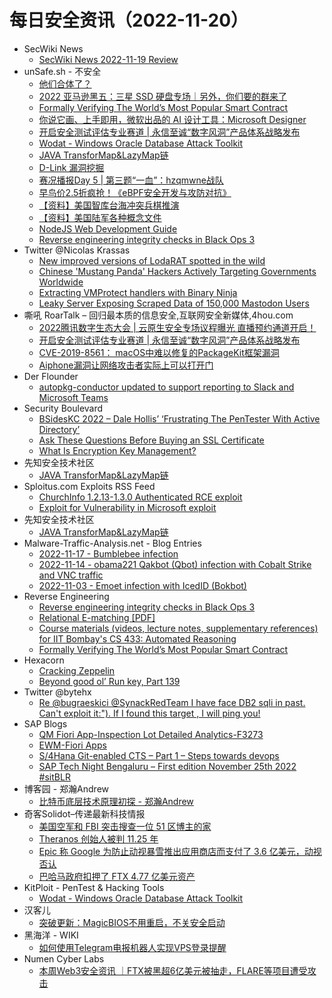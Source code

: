 # 每日安全资讯（2022-11-20）

- SecWiki News
  - [SecWiki News 2022-11-19 Review](http://www.sec-wiki.com/?2022-11-19)
- unSafe.sh - 不安全
  - [他们合体了？](https://buaq.net/go-136392.html)
  - [2022 亚马逊黑五：三星 SSD 硬盘专场｜另外，你们要的群来了](https://buaq.net/go-136391.html)
  - [Formally Verifying The World’s Most Popular Smart Contract](https://buaq.net/go-136385.html)
  - [你说它画、上手即用，微软出品的 AI 设计工具：Microsoft Designer](https://buaq.net/go-136390.html)
  - [开启安全测试评估专业赛道 | 永信至诚“数字风洞”产品体系战略发布](https://buaq.net/go-136386.html)
  - [Wodat - Windows Oracle Database Attack Toolkit](https://buaq.net/go-136387.html)
  - [JAVA TransforMap&LazyMap链](https://buaq.net/go-136379.html)
  - [D-Link 漏洞挖掘](https://buaq.net/go-136394.html)
  - [赛况播报Day 5 | 第三题“一血”：hzqmwne战队](https://buaq.net/go-136393.html)
  - [早鸟价2.5折疯抢！《eBPF安全开发与攻防对抗》](https://buaq.net/go-136395.html)
  - [【资料】美国智库台海冲突兵棋推演](https://buaq.net/go-136401.html)
  - [【资料】美国陆军各种概念文件](https://buaq.net/go-136400.html)
  - [NodeJS Web Development Guide](https://buaq.net/go-136377.html)
  - [Reverse engineering integrity checks in Black Ops 3](https://buaq.net/go-136375.html)
- Twitter @Nicolas Krassas
  - [New improved versions of LodaRAT spotted in the wild](https://twitter.com/Dinosn/status/1594001784065908736)
  - [Chinese 'Mustang Panda' Hackers Actively Targeting Governments Worldwide](https://twitter.com/Dinosn/status/1593860327984300034)
  - [Extracting VMProtect handlers with Binary Ninja](https://twitter.com/Dinosn/status/1593854531795931143)
  - [Leaky Server Exposing Scraped Data of 150,000 Mastodon Users](https://twitter.com/Dinosn/status/1593854458634866689)
- 嘶吼 RoarTalk – 回归最本质的信息安全,互联网安全新媒体,4hou.com
  - [2022腾讯数字生态大会 | 云原生安全专场议程曝光 直播预约通道开启！](https://www.4hou.com/posts/ZXB8)
  - [开启安全测试评估专业赛道 | 永信至诚“数字风洞”产品体系战略发布](https://www.4hou.com/posts/gXjD)
  - [CVE-2019-8561： macOS中难以修复的PackageKit框架漏洞](https://www.4hou.com/posts/zlDO)
  - [Aiphone漏洞让网络攻击者实际上可以打开门](https://www.4hou.com/posts/vJyM)
- Der Flounder
  - [autopkg-conductor updated to support reporting to Slack and Microsoft Teams](https://derflounder.wordpress.com/2022/11/19/autopkg-conductor-updated-to-support-reporting-to-slack-and-microsoft-teams/)
- Security Boulevard
  - [BSidesKC 2022 – Dale Hollis’ ‘Frustrating The PenTester With Active Directory’](https://securityboulevard.com/2022/11/bsideskc-2022-dale-hollis-frustrating-the-pentester-with-active-directory/)
  - [Ask These Questions Before Buying an SSL Certificate](https://securityboulevard.com/2022/11/ask-these-questions-before-buying-an-ssl-certificate/)
  - [What Is Encryption Key Management?](https://securityboulevard.com/2022/11/what-is-encryption-key-management/)
- 先知安全技术社区
  - [JAVA TransforMap&LazyMap链](https://xz.aliyun.com/t/11861)
- Sploitus.com Exploits RSS Feed
  - [ChurchInfo 1.2.13-1.3.0 Authenticated RCE exploit](https://sploitus.com/exploit?id=MSF:EXPLOIT-MULTI-HTTP-CHURCHINFO_UPLOAD_EXEC-&utm_source=rss&utm_medium=rss)
  - [Exploit for Vulnerability in Microsoft exploit](https://sploitus.com/exploit?id=DD36D028-7FB1-5824-9756-09BA3927DCEE&utm_source=rss&utm_medium=rss)
- 先知安全技术社区
  - [JAVA TransforMap&LazyMap链](https://xz.aliyun.com/t/11861)
- Malware-Traffic-Analysis.net - Blog Entries
  - [2022-11-17 - Bumblebee infection](https://www.malware-traffic-analysis.net/2022/11/17/index.html)
  - [2022-11-14 - obama221 Qakbot (Qbot) infection with Cobalt Strike and VNC traffic](https://www.malware-traffic-analysis.net/2022/11/14/index.html)
  - [2022-11-03 - Emoet infection with IcedID (Bokbot)](https://www.malware-traffic-analysis.net/2022/11/03/index.html)
- Reverse Engineering
  - [Reverse engineering integrity checks in Black Ops 3](https://www.reddit.com/r/ReverseEngineering/comments/yz7dli/reverse_engineering_integrity_checks_in_black_ops/)
  - [Relational E-matching [PDF]](https://www.reddit.com/r/ReverseEngineering/comments/yzmdak/relational_ematching_pdf/)
  - [Course materials (videos, lecture notes, supplementary references) for IIT Bombay's CS 433: Automated Reasoning](https://www.reddit.com/r/ReverseEngineering/comments/yzi9ia/course_materials_videos_lecture_notes/)
  - [Formally Verifying The World’s Most Popular Smart Contract](https://www.reddit.com/r/ReverseEngineering/comments/yzbata/formally_verifying_the_worlds_most_popular_smart/)
- Hexacorn
  - [Cracking Zeppelin](https://www.hexacorn.com/blog/2022/11/19/cracking-zeppelin/)
  - [Beyond good ol’ Run key, Part 139](https://www.hexacorn.com/blog/2022/11/19/beyond-good-ol-run-key-part-139/)
- Twitter @bytehx
  - [Re @bugraeskici @SynackRedTeam I have face DB2 sqli in past. Can't exploit it:"). If I found this target , I will ping you!](https://twitter.com/bytehx343/status/1594022158908674048)
- SAP Blogs
  - [QM Fiori App-Inspection Lot Detailed Analytics-F3273](https://blogs.sap.com/2022/11/19/qm-fiori-app-inspection-lot-detailed-analytics-f3273/)
  - [EWM-Fiori Apps](https://blogs.sap.com/2022/11/19/ewm-fiori-apps/)
  - [S/4Hana Git-enabled CTS – Part 1 – Steps towards devops](https://blogs.sap.com/2022/11/19/s-4hana-git-enabled-cts-part-1/)
  - [SAP Tech Night Bengaluru – First edition November 25th 2022 #sitBLR](https://blogs.sap.com/2022/11/19/sap-tech-night-bengaluru-first-edition-november-25th-2022-sitblr/)
- 博客园 - 郑瀚Andrew
  - [比特币底层技术原理初探 - 郑瀚Andrew](https://www.cnblogs.com/LittleHann/p/16885642.html)
- 奇客Solidot–传递最新科技情报
  - [美国空军和 FBI 突击搜查一位 51 区博主的家](https://www.solidot.org/story?sid=73418)
  - [Theranos 创始人被判 11.25 年](https://www.solidot.org/story?sid=73417)
  - [Epic 称 Google 为防止动视暴雪推出应用商店而支付了 3.6 亿美元，动视否认](https://www.solidot.org/story?sid=73416)
  - [巴哈马政府扣押了 FTX 4.77 亿美元资产](https://www.solidot.org/story?sid=73415)
- KitPloit - PenTest & Hacking Tools
  - [Wodat - Windows Oracle Database Attack Toolkit](http://www.kitploit.com/2022/11/wodat-windows-oracle-database-attack.html)
- 汉客儿
  - [突破更新：MagicBIOS不用重启，不关安全启动](https://mp.weixin.qq.com/s?__biz=MzI1NTUzMjUzMQ==&mid=2247484734&idx=1&sn=ffdb2a68fec220d5dac4ca0d8d724085&chksm=ea35c9a2dd4240b4783521627e928f15b02e59058978ba4ecd9ba464b34de16f4e92fe4d8d36&scene=58&subscene=0#rd)
- 黑海洋 - WIKI
  - [如何使用Telegram电报机器人实现VPS登录提醒](https://blog.upx8.com/3097)
- Numen Cyber Labs
  - [本周Web3安全资讯 ｜FTX被黑超6亿美元被抽走，FLARE等项目遭受攻击](https://mp.weixin.qq.com/s?__biz=Mzg4MDcxNTc2NA==&mid=2247484327&idx=1&sn=52002d6831a7e6f5bf97d12313dacecc&chksm=cf71b13cf806382a8786b403721f2af70a38d77f8d68df461c9d1335dfa2ab5c5d50d5cb077e&scene=58&subscene=0#rd)
